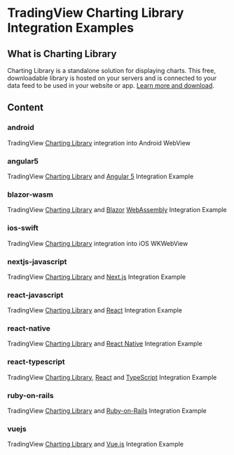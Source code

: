 # TradingView Charting Library Integration Examples

## What is Charting Library

Charting Library is a standalone solution for displaying charts. This free, downloadable library is hosted on your servers and is connected to your data feed to be used in your website or app. [Learn more and download](https://www.tradingview.com/HTML5-stock-forex-bitcoin-charting-library/).

## Content

### android

TradingView [Charting Library](https://www.tradingview.com/HTML5-stock-forex-bitcoin-charting-library/) integration into Android WebView

### angular5

TradingView [Charting Library](https://www.tradingview.com/HTML5-stock-forex-bitcoin-charting-library/) and [Angular 5](https://angular.io/) Integration Example

### blazor-wasm

TradingView [Charting Library](https://www.tradingview.com/HTML5-stock-forex-bitcoin-charting-library/) and [Blazor](https://blazor.net/) [WebAssembly](https://docs.microsoft.com/en-gb/aspnet/core/blazor/hosting-models#blazor-webassembly) Integration Example

### ios-swift

TradingView [Charting Library](https://www.tradingview.com/HTML5-stock-forex-bitcoin-charting-library/) integration into iOS WKWebView

### nextjs-javascript

TradingView [Charting Library](https://www.tradingview.com/HTML5-stock-forex-bitcoin-charting-library/) and [Next.js](https://nextjs.org/) Integration Example

### react-javascript

TradingView [Charting Library](https://www.tradingview.com/HTML5-stock-forex-bitcoin-charting-library/) and [React](https://reactjs.org) Integration Example

### react-native

TradingView [Charting Library](https://www.tradingview.com/HTML5-stock-forex-bitcoin-charting-library/) and [React Native](https://facebook.github.io/react-native/) Integration Example

### react-typescript

TradingView [Charting Library](https://www.tradingview.com/HTML5-stock-forex-bitcoin-charting-library/), [React](https://reactjs.org) and [TypeScript](https://www.typescriptlang.org/) Integration Example

### ruby-on-rails

TradingView [Charting Library](https://www.tradingview.com/HTML5-stock-forex-bitcoin-charting-library/) and [Ruby-on-Rails](http://rubyonrails.org/) Integration Example

### vuejs

TradingView [Charting Library](https://www.tradingview.com/HTML5-stock-forex-bitcoin-charting-library/) and [Vue.js](https://vuejs.org/) Integration Example
